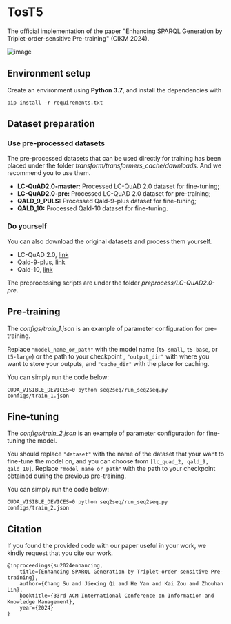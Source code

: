 # TosT5

The official implementation of the paper "Enhancing SPARQL Generation by Triplet-order-sensitive Pre-training" (CIKM 2024).

![image](https://github.com/LUMIA-Group/TosT5/blob/main/poster.png)

## Environment setup

Create an environment using  **Python 3.7**, and install the dependencies with

```
pip install -r requirements.txt
```

## Dataset preparation

### Use pre-processed datasets

The pre-processed datasets that can be used directly for training has been placed under the folder *transform/transformers_cache/downloads*. And we recommend you to use them.

- **LC-QuAD2.0-master:** Processed LC-QuAD 2.0 dataset for fine-tuning;
- **LC-QuAD2.0-pre:** Processed LC-QuAD 2.0 dataset for pre-training;
- **QALD_9_PULS:** Processed Qald-9-plus dataset for fine-tuning;
- **QALD_10:** Processed Qald-10 dataset for fine-tuning.

### Do yourself

You can also download the original datasets and process them yourself. 

- LC-QuAD 2.0, [link](https://github.com/debayan/gett-qa/tree/main/lcquad2/dataset)
- Qald-9-plus, [link](https://github.com/KGQA/qald_9_plus)
- Qald-10, [link](https://github.com/KGQA/QALD-10/tree/main)

The preprocessing scripts are under the folder *preprocess/LC-QuAD2.0-pre*.

## Pre-training

The *configs/train_1.json* is an example of parameter configuration for pre-training.

Replace `"model_name_or_path"` with the model name (`t5-small`, `t5-base`, or `t5-large`) or  the path to your checkpoint ,  `"output_dir"` with where you want to store your outputs,  and `"cache_dir"` with the place for caching. 

You can simply run the code below:

```
CUDA_VISIBLE_DEVICES=0 python seq2seq/run_seq2seq.py configs/train_1.json
```

## Fine-tuning

The *configs/train_2.json* is an example of parameter configuration for fine-tuning the model.

You should replace `"dataset"` with the name of the dataset that your want to fine-tune the model on, and you can choose from `[lc_quad_2, qald_9, qald_10]`. Replace `"model_name_or_path"` with the path to your checkpoint obtained during the previous pre-training.

You can simply run the code below:

```
CUDA_VISIBLE_DEVICES=0 python seq2seq/run_seq2seq.py configs/train_2.json
```

## Citation

If you found the provided code with our paper useful in your work, we kindly request that you cite our work.

```
@inproceedings{su2024enhancing,
    title={Enhancing SPARQL Generation by Triplet-order-sensitive Pre-training},
    author={Chang Su and Jiexing Qi and He Yan and Kai Zou and Zhouhan Lin},
    booktitle={33rd ACM International Conference on Information and Knowledge Management},
    year={2024}
}
```

